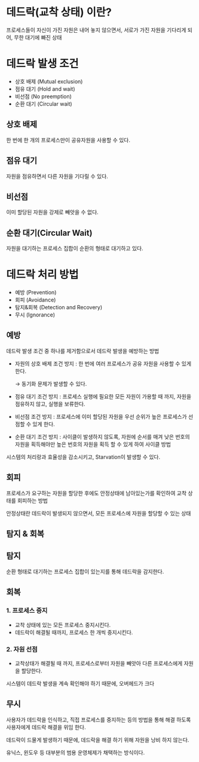 # 데드락(교착 상태) 이란?

프로세스들이 자신이 가진 자원은 내어 놓지 않으면서, 
서로가 가진 자원을 기다리게 되어, 무한 대기에 빠진 상태

# 데드락 발생 조건

- 상호 배제 (Mutual exclusion)
- 점유 대기 (Hold and wait)
- 비선점 (No preemption)
- 순환 대기 (Circular wait)

## 상호 배제

한 번에 한 개의 프로세스만이 공유자원을 사용할 수 있다.

## 점유 대기

자원을 점유하면서 다른 자원을 기다릴 수 있다.

## 비선점

이미 할당된 자원을 강제로 빼앗을 수 없다.

## 순환 대기(Circular Wait)

자원을 대기하는 프로세스 집합이 순환의 형태로 대기하고 있다.

# 데드락 처리 방법

- 예방 (Prevention)
- 회피 (Avoidance)
- 탐지&회복 (Detection and Recovery)
- 무시 (Ignorance)

## 예방

데드락 발생 조건 중 하나를 제거함으로서 데드락 발생을 예방하는 방법

- 자원의 상호 배제 조건 방지 : 한 번에 여러 프로세스가 공유 자원을 사용할 수 있게 한다.
    
    → 동기화 문제가 발생할 수 있다.
    
- 점유 대기 조건 방지 : 프로세스 실행에 필요한 모든 자원이 가용할 때 까지, 자원을 점유하지 않고, 실행을 보류한다.
- 비선점 조건 방지 : 프로세스에 이미 할당된 자원을 우선 순위가 높은 프로세스가 선점할 수 있게 한다.
- 순환 대기 조건 방지 : 사이클이 발생하지 않도록, 자원에 순서를 매겨 낮은 번호의 자원을 획득해야만 높은 번호의 자원을 획득 할 수 있게 하여 사이클 방법

시스템의 처리랑과 효율성을 감소시키고, Starvation이 발생할 수 있다.

## 회피

프로세스가 요구하는 자원을 할당한 후에도 
안정상태에 남아있는가를 확인하여 교착 상태를 회피하는 방법

안정상태란 
데드락이 발생되지 않으면서, 모든 프로세스에 자원을 할당할 수 있는 상태

## 탐지 & 회복

## 탐지

순환 형태로 대기하는 프로세스 집합이 있는지를 통해 데드락을 감지한다.

## 회복

### 1. 프로세스 중지

- 교착 상태에 있는 모든 프로세스 중지시킨다.
- 데드락이 해결될 때까지, 프로세스 한 개씩 중지시킨다.

### 2. 자원 선점

- 교착상태가 해결될 때 까지, 프로세스로부터 자원을 빼앗아 다른 프로세스에게 자원을 할당한다.

시스템이 데드락 발생을 계속 확인해야 하기 때문에, 오버헤드가 크다

## 무시

사용자가 데드락을 인식하고, 직접 프로세스를 중지하는 등의 방법을 통해 
해결 하도록 사용자에게 데드락 해결을 위임 한다.

데드락이 드물게 발생하기 때문에, 데드락을 해결 하기 위해 자원을 낭비 하지 않는다.

유닉스, 윈도우 등 대부분의 범용 운영체제가 채택하는 방식이다.
